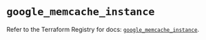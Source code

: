 # `google_memcache_instance`

Refer to the Terraform Registry for docs: [`google_memcache_instance`](https://registry.terraform.io/providers/hashicorp/google/6.47.0/docs/resources/memcache_instance).
